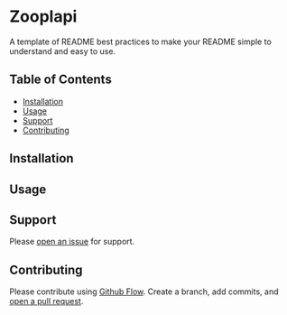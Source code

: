 # Zooplapi

A template of README best practices to make your README simple to understand and easy to use. 

## Table of Contents

- [Installation](#installation)
- [Usage](#usage)
- [Support](#support)
- [Contributing](#contributing)

## Installation



## Usage


## Support

Please [open an issue](https://github.com/WebDevRock/zooplapi/issues/new) for support.

## Contributing

Please contribute using [Github Flow](https://guides.github.com/introduction/flow/). Create a branch, add commits, and [open a pull request](https://github.com/WebDevRock/zooplapi/compare/).